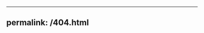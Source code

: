 <!-- Credits: draft.dev blog for providing code on how to include a 404 html page-->

---
permalink: /404.html
---
